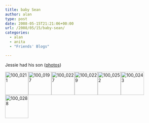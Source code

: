 ```yaml
---
title: baby Sean
author: alan
type: post
date: 2008-05-15T21:21:06+00:00
url: /2008/05/15/baby-sean/
categories:
  - alan
  - anita
  - "Friends' Blogs"

---
```

<span class="photo_container pc_s" id="photo_thumb2481900188">Jessie had his son (<a href="http://www.flickr.com/photos/jesse_mcfadin/sets/72157604987232738/">photos</a>)</p>

<p>
  <a href="http://www.flickr.com/photos/jesse_mcfadin/2481900188/in/set-72157604987232738/" title="100_0211" class="image_link"><img src="http://farm3.static.flickr.com/2317/2481900188_8ac8e5d110_s.jpg" alt="100_0211" class="pc_img" height="75" width="75" /></a></span><a href="http://www.flickr.com/photos/jesse_mcfadin/2481900188/in/set-72157604987232738/" title="100_0211" class="image_link"><span class="photo_container pc_s" id="photo_thumb2481898794"><a href="http://www.flickr.com/photos/jesse_mcfadin/2481898794/in/set-72157604987232738/" title="100_0197" class="image_link"><img src="http://farm3.static.flickr.com/2181/2481898794_fda3b57345_s.jpg" alt="100_0197" class="pc_img" height="75" width="75" /></a></span></a><a href="http://www.flickr.com/photos/jesse_mcfadin/2481898794/in/set-72157604987232738/" title="100_0197" class="image_link"><span class="photo_container pc_s" id="photo_thumb2481090637"><a href="http://www.flickr.com/photos/jesse_mcfadin/2481090637/in/set-72157604987232738/" title="100_0227" class="image_link"><img src="http://farm4.static.flickr.com/3228/2481090637_b510e7739f_s.jpg" alt="100_0227" class="pc_img" height="75" width="75" /></a></span></a><a href="http://www.flickr.com/photos/jesse_mcfadin/2481090637/in/set-72157604987232738/" title="100_0227" class="image_link"><span class="photo_container pc_s" id="photo_thumb2481904046"><a href="http://www.flickr.com/photos/jesse_mcfadin/2481904046/in/set-72157604987232738/" title="100_0229" class="image_link"><img src="http://farm4.static.flickr.com/3015/2481904046_2aeba41aef_s.jpg" alt="100_0229" class="pc_img" height="75" width="75" /></a></span></a><a href="http://www.flickr.com/photos/jesse_mcfadin/2481904046/in/set-72157604987232738/" title="100_0229" class="image_link"><span class="photo_container pc_s" id="photo_thumb2485062394"><a href="http://www.flickr.com/photos/jesse_mcfadin/2485062394/in/set-72157604987232738/" title="100_0252" class="image_link"><img src="http://farm3.static.flickr.com/2267/2485062394_1b7deb4c42_s.jpg" alt="100_0252" class="pc_img" height="75" width="75" /></a></span></a><a href="http://www.flickr.com/photos/jesse_mcfadin/2485062394/in/set-72157604987232738/" title="100_0252" class="image_link"><span class="photo_container pc_s" id="photo_thumb2484242349"><a href="http://www.flickr.com/photos/jesse_mcfadin/2484242349/in/set-72157604987232738/" title="100_0243" class="image_link"><img src="http://farm3.static.flickr.com/2143/2484242349_c30d14bbee_s.jpg" alt="100_0243" class="pc_img" height="75" width="75" /></a></span></a><a href="http://www.flickr.com/photos/jesse_mcfadin/2484242349/in/set-72157604987232738/" title="100_0243" class="image_link"><span class="photo_container pc_s" id="photo_thumb2491092030"><a href="http://www.flickr.com/photos/jesse_mcfadin/2491092030/in/set-72157604987232738/" title="100_0288" class="image_link"><img src="http://farm4.static.flickr.com/3068/2491092030_35e7ef3041_s.jpg" alt="100_0288" class="pc_img" height="75" width="75" /></a></span></a>
</p>

